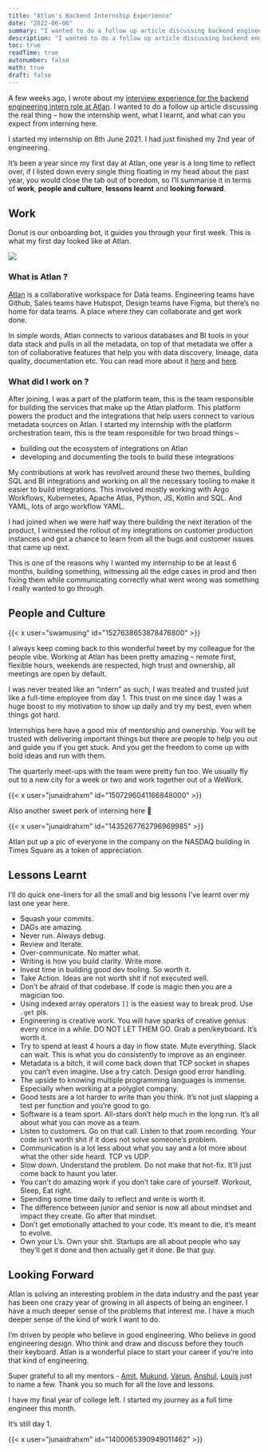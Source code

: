 ```yaml
---
title: "Atlan's Backend Internship Experience"
date: "2022-06-06"
summary: "I wanted to do a follow up article discussing backend engineering intern role at Atlan – how the internship went, what I learnt, and what can you expect from interning at here."
description: "I wanted to do a follow up article discussing backend engineering intern role at Atlan – how the internship went, what I learnt, and what can you expect from interning at here."
toc: true
readTime: true
autonumber: false
math: true
draft: false
---
```


A few weeks ago, I wrote about my [interview experience for the backend engineering intern role at Atlan](/posts/atlan_backend_internship_interview). I wanted to do a follow up article discussing the real thing – how the internship went, what I learnt, and what can you expect from interning here.

I started my internship on 8th June 2021. I had just finished my 2nd year of engineering.

It’s been a year since my first day at Atlan, one year is a long time to reflect over, if I listed down every single thing floating in my head about the past year, you would close the tab out of boredom, so I’ll summarise it in terms of **work**, **people and culture**, **lessons learnt** and **looking forward**.

## Work

Donut is our onboarding bot, it guides you through your first week. This is what my first day looked like at Atlan.

![](https://substackcdn.com/image/fetch/f_auto,q_auto:good,fl_progressive:steep/https%3A%2F%2Fbucketeer-e05bbc84-baa3-437e-9518-adb32be77984.s3.amazonaws.com%2Fpublic%2Fimages%2Fe9092cbd-79f7-4efd-96db-1af84feea9d0_1466x814.png)


### What is Atlan ?

[Atlan](https://atlan.com/) is a collaborative workspace for Data teams. Engineering teams have Github, Sales teams have Hubspot, Design teams have Figma, but there’s no home for data teams. A place where they can collaborate and get work done.

In simple words, Atlan connects to various databases and BI tools in your data stack and pulls in all the metadata, on top of that metadata we offer a ton of collaborative features that help you with data discovery, lineage, data quality, documentation etc. You can read more about it [here](https://prukalpa.medium.com/) and [here](https://atlan.com/about/).

### What did I work on ?

After joining, I was a part of the platform team, this is the team responsible for building the services that make up the Atlan platform. This platform powers the product and the integrations that help users connect to various metadata sources on Atlan. I started my internship with the platform orchestration team, this is the team responsible for two broad things –

- building out the ecosystem of integrations on Atlan
- developing and documenting the tools to build these integrations

My contributions at work has revolved around these two themes, building SQL and BI integrations and working on all the necessary tooling to make it easier to build integrations. This involved mostly working with Argo Workflows, Kubernetes, Apache Atlas, Python, JS, Kotlin and SQL. And YAML, lots of argo workflow YAML.

I had joined when we were half way there building the next iteration of the product, I witnessed the rollout of my integrations on customer production instances and got a chance to learn from all the bugs and customer issues that came up next.

This is one of the reasons why I wanted my internship to be at least 6 months, building something, witnessing all the edge cases in prod and then fixing them while communicating correctly what went wrong was something I really wanted to go through.

## People and Culture

{{< x user="swamusing" id="1527638653878476800" >}}

I always keep coming back to this wonderful tweet by my colleague for the people vibe. Working at Atlan has been pretty amazing – remote first, flexible hours, weekends are respected, high trust and ownership, all meetings are open by default.

I was never treated like an “intern” as such, I was treated and trusted just like a full-time employee from day 1. This trust on me since day 1 was a huge boost to my motivation to show up daily and try my best, even when things got hard.

Internships here have a good mix of mentorship and ownership. You will be trusted with delivering important things but there are people to help you out and guide you if you get stuck. And you get the freedom to come up with bold ideas and run with them.

The quarterly meet-ups with the team were pretty fun too. We usually fly out to a new city for a week or two and work together out of a WeWork.

{{< x user="junaidrahxm" id="1507296041166848000" >}}

Also another sweet perk of interning here 🥹

{{< x user="junaidrahxm" id="1435267762796969985" >}}

Atlan put up a pic of everyone in the company on the NASDAQ building in Times Square as a token of appreciation.

## Lessons Learnt

I’ll do quick one-liners for all the small and big lessons I’ve learnt over my last one year here.

- Squash your commits.
- DAGs are amazing.
- Never run. Always debug.
- Review and Iterate.
- Over-communicate. No matter what.
- Writing is how you build clarity. Write more.
- Invest time in building good dev tooling. So worth it.
- Take Action. Ideas are not worth shit if not executed well.
- Don’t be afraid of that codebase. If code is magic then you are a magician too.
- Using indexed array operators `[]` is the easiest way to break prod. Use `.get` pls.
- Engineering is creative work. You will have sparks of creative genius every once in a while. DO NOT LET THEM GO. Grab a pen/keyboard. It’s worth it.
- Try to spend at least 4 hours a day in flow state. Mute everything. Slack can wait. This is what you do consistently to improve as an engineer.
- Metadata is a bitch, it will come back down that TCP socket in shapes you can’t even imagine. Use a try catch. Design good error handling.
- The upside to knowing multiple programming languages is immense. Especially when working at a polyglot company.
- Good tests are a lot harder to write than you think. It’s not just slapping a test per function and you’re good to go.
- Software is a team sport. All-stars don’t help much in the long run. It’s all about what you can move as a team.
- Listen to customers. Go on that call. Listen to that zoom recording. Your code isn’t worth shit if it does not solve someone’s problem.
- Communication is a lot less about what you say and a lot more about what the other side heard. TCP vs UDP.
- Slow down. Understand the problem. Do not make that hot-fix. It’ll just come back to haunt you later.
- You can’t do amazing work if you don’t take care of yourself. Workout, Sleep, Eat right.
- Spending some time daily to reflect and write is worth it.
- The difference between junior and senior is now all about mindset and impact they create. Go after that mindset.
- Don’t get emotionally attached to your code. It’s meant to die, it’s meant to evolve.
- Own your L’s. Own your shit. Startups are all about people who say they’ll get it done and then actually get it done. Be that guy.

## Looking Forward

Atlan is solving an interesting problem in the data industry and the past year has been one crazy year of growing in all aspects of being an engineer. I have a much deeper sense of the problems that interest me. I have a much deeper sense of the kind of work I want to do.

I’m driven by people who believe in good engineering. Who believe in good engineering design. Who think and draw and discuss before they touch their keyboard. Atlan is a wonderful place to start your career if you’re into that kind of engineering.

Super grateful to all my mentors - [Amit](https://www.linkedin.com/in/amitprabhu4/), [Mukund](https://www.linkedin.com/in/tripathimukund/), [Varun](https://twitter.com/bankavarun), [Anshul](https://twitter.com/unshulmehta), [Louis](https://twitter.com/louisnoww) just to name a few. Thank you so much for all the love and lessons.

I have my final year of college left. I started my journey as a full time engineer this month.

It’s still day 1.

{{< x user="junaidrahxm" id="1400065390949011462" >}}


